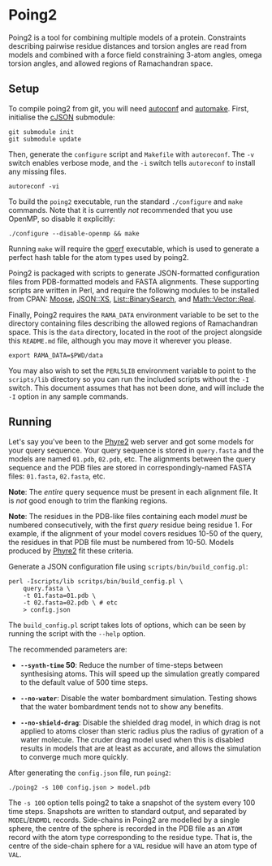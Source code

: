 # Poing2

Poing2 is a tool for combining multiple models of a protein. Constraints
describing pairwise residue distances and torsion angles are read from models
and combined with a force field constraining 3-atom angles, omega torsion
angles, and allowed regions of Ramachandran space.

## Setup

To compile poing2 from git, you will need [autoconf] and [automake]. First,
initialise the [cJSON] submodule:
```
git submodule init
git submodule update
```

Then, generate the `configure` script and `Makefile` with `autoreconf`. The
`-v` switch enables verbose mode, and the `-i` switch tells `autoreconf` to
install any missing files.
```
autoreconf -vi
```

To build the `poing2` executable, run the standard `./configure` and `make`
commands. Note that it is currently *not* recommended that you use OpenMP, so
disable it explicitly:
```
./configure --disable-openmp && make
```
Running `make` will require the [gperf] executable, which is used to generate a
perfect hash table for the atom types used by poing2.

Poing2 is packaged with scripts to generate JSON-formatted configuration files
from PDB-formatted models and FASTA alignments. These supporting scripts are
written in Perl, and require the following modules to be installed from CPAN:
[Moose][moose], [JSON::XS][json-xs], [List::BinarySearch][list-binarysearch],
and [Math::Vector::Real][math-vector-real].

Finally, Poing2 requires the `RAMA_DATA` environment variable to be set to the
directory containing files describing the allowed regions of Ramachandran
space. This is the `data` directory, located in the root of the project
alongside this `README.md` file, although you may move it wherever you please.
```
export RAMA_DATA=$PWD/data
```

You may also wish to set the `PERL5LIB` environment variable to point to the
`scripts/lib` directory so you can run the included scripts without the `-I`
switch. This document assumes that has not been done, and will include the `-I`
option in any sample commands.

## Running

Let's say you've been to the [Phyre2][phyre2] web server and got some models
for your query sequence. Your query sequence is stored in `query.fasta` and the
models are named `01.pdb`, `02.pdb`, etc. The alignments between the query
sequence and the PDB files are stored in correspondingly-named FASTA files:
`01.fasta`, `02.fasta`, etc.

**Note**: The *entire* query sequence must be present in each alignment file.
It is *not* good enough to trim the flanking regions.

**Note**: The residues in the PDB-like files containing each model *must* be
numbered consecutively, with the first *query* residue being residue 1. For
example, if the alignment of your model covers residues 10-50 of the query, the
residues in that PDB file must be numbered from 10-50. Models produced by
[Phyre2][phyre2] fit these criteria.

Generate a JSON configuration file using `scripts/bin/build_config.pl`:
```
perl -Iscripts/lib scritps/bin/build_config.pl \
    query.fasta \
    -t 01.fasta=01.pdb \
    -t 02.fasta=02.pdb \ # etc
    > config.json
```
    
The `build_config.pl` script takes lots of options, which can be seen by
running the script with the `--help` option.

The recommended parameters are:

+ **`--synth-time` 50**: Reduce the number of time-steps between synthesising
  atoms.  This will speed up the simulation greatly compared to the default
  value of 500 time steps.

+ **`--no-water`**: Disable the water bombardment simulation. Testing shows that
  the water bombardment tends not to show any benefits.

+ **`--no-shield-drag`**: Disable the shielded drag model, in which drag is not
  applied to atoms closer than steric radius plus the radius of gyration of a
  water molecule. The cruder drag model used when this is disabled results in
  models that are at least as accurate, and allows the simulation to converge
  much more quickly.

After generating the `config.json` file, run `poing2`:
```
./poing2 -s 100 config.json > model.pdb
```

The `-s 100` option tells poing2 to take a snapshot of the system every 100
time steps. Snapshots are written to standard output, and separated by
`MODEL`/`ENDMDL` records. Side-chains in Poing2 are modelled by a single
sphere, the centre of the sphere is recorded in the PDB file as an `ATOM`
record with the atom type corresponding to the residue type. That is, the
centre of the side-chain sphere for a `VAL` residue will have an atom type
of `VAL`.

[autoconf]: https://www.gnu.org/software/autoconf/autoconf.html
[automake]: https://www.gnu.org/software/automake/
[gperf]:https://www.gnu.org/software/gperf/
[cJSON]: https://github.com/DaveGamble/cJSON
[math-vector-real]: http://search.cpan.org/~salva/Math-Vector-Real-0.17/lib/Math/Vector/Real.pm
[list-binarysearch]: http://search.cpan.org/~davido/List-BinarySearch-0.25/lib/List/BinarySearch.pm
[json-xs]: http://search.cpan.org/~mlehmann/JSON-XS-3.02/XS.pm
[moose]: http://search.cpan.org/~ether/Moose-2.2010/lib/Moose.pm
[phyre2]: http://www.sbg.bio.ic.ac.uk/phyre2/

